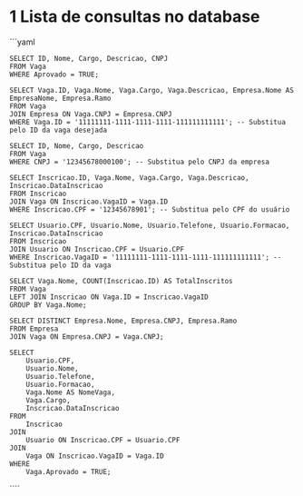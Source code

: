 # 1 Lista de consultas no database

´´´yaml

    SELECT ID, Nome, Cargo, Descricao, CNPJ 
    FROM Vaga
    WHERE Aprovado = TRUE;

    SELECT Vaga.ID, Vaga.Nome, Vaga.Cargo, Vaga.Descricao, Empresa.Nome AS EmpresaNome, Empresa.Ramo
    FROM Vaga
    JOIN Empresa ON Vaga.CNPJ = Empresa.CNPJ
    WHERE Vaga.ID = '11111111-1111-1111-1111-111111111111'; -- Substitua pelo ID da vaga desejada

    SELECT ID, Nome, Cargo, Descricao
    FROM Vaga
    WHERE CNPJ = '12345678000100'; -- Substitua pelo CNPJ da empresa

    SELECT Inscricao.ID, Vaga.Nome, Vaga.Cargo, Vaga.Descricao, Inscricao.DataInscricao
    FROM Inscricao
    JOIN Vaga ON Inscricao.VagaID = Vaga.ID
    WHERE Inscricao.CPF = '12345678901'; -- Substitua pelo CPF do usuário

    SELECT Usuario.CPF, Usuario.Nome, Usuario.Telefone, Usuario.Formacao, Inscricao.DataInscricao
    FROM Inscricao
    JOIN Usuario ON Inscricao.CPF = Usuario.CPF
    WHERE Inscricao.VagaID = '11111111-1111-1111-1111-111111111111'; -- Substitua pelo ID da vaga

    SELECT Vaga.Nome, COUNT(Inscricao.ID) AS TotalInscritos
    FROM Vaga
    LEFT JOIN Inscricao ON Vaga.ID = Inscricao.VagaID
    GROUP BY Vaga.Nome;

    SELECT DISTINCT Empresa.Nome, Empresa.CNPJ, Empresa.Ramo
    FROM Empresa
    JOIN Vaga ON Empresa.CNPJ = Vaga.CNPJ;

    SELECT 
        Usuario.CPF,
        Usuario.Nome,
        Usuario.Telefone,
        Usuario.Formacao,
        Vaga.Nome AS NomeVaga,
        Vaga.Cargo,
        Inscricao.DataInscricao
    FROM 
        Inscricao
    JOIN 
        Usuario ON Inscricao.CPF = Usuario.CPF
    JOIN 
        Vaga ON Inscricao.VagaID = Vaga.ID
    WHERE 
        Vaga.Aprovado = TRUE;
´´´´

